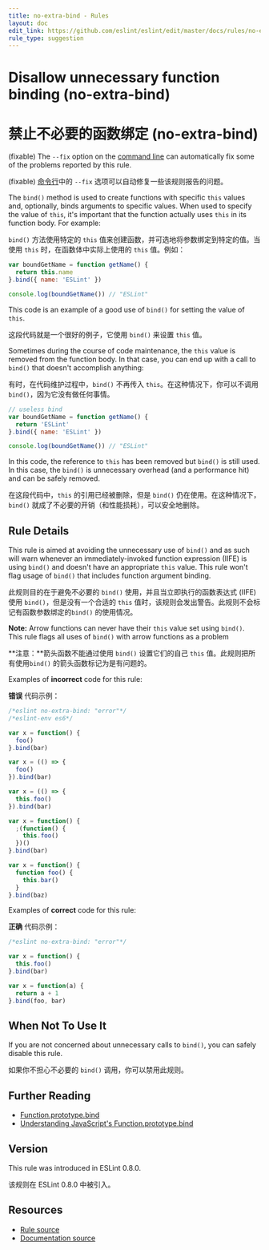 ```yaml
---
title: no-extra-bind - Rules
layout: doc
edit_link: https://github.com/eslint/eslint/edit/master/docs/rules/no-extra-bind.md
rule_type: suggestion
---
```


<!-- Note: No pull requests accepted for this file. See README.md in the root directory for details. -->

# Disallow unnecessary function binding (no-extra-bind)

# 禁止不必要的函数绑定 (no-extra-bind)

(fixable) The `--fix` option on the [command line](../user-guide/command-line-interface#fixing-problems) can automatically fix some of the problems reported by this rule.

(fixable) [命令行](../user-guide/command-line-interface#fixing-problems)中的 `--fix` 选项可以自动修复一些该规则报告的问题。

The `bind()` method is used to create functions with specific `this` values and, optionally, binds arguments to specific values. When used to specify the value of `this`, it's important that the function actually uses `this` in its function body. For example:

`bind()` 方法使用特定的 `this` 值来创建函数，并可选地将参数绑定到特定的值。当使用 `this` 时，在函数体中实际上使用的 `this` 值。例如：

```js
var boundGetName = function getName() {
  return this.name
}.bind({ name: 'ESLint' })

console.log(boundGetName()) // "ESLint"
```

This code is an example of a good use of `bind()` for setting the value of `this`.

这段代码就是一个很好的例子，它使用 `bind()` 来设置 `this` 值。

Sometimes during the course of code maintenance, the `this` value is removed from the function body. In that case, you can end up with a call to `bind()` that doesn't accomplish anything:

有时，在代码维护过程中，`bind()` 不再传入 `this`。在这种情况下，你可以不调用 `bind()`，因为它没有做任何事情。

```js
// useless bind
var boundGetName = function getName() {
  return 'ESLint'
}.bind({ name: 'ESLint' })

console.log(boundGetName()) // "ESLint"
```

In this code, the reference to `this` has been removed but `bind()` is still used. In this case, the `bind()` is unnecessary overhead (and a performance hit) and can be safely removed.

在这段代码中，`this` 的引用已经被删除，但是 `bind()` 仍在使用。在这种情况下，`bind()` 就成了不必要的开销（和性能损耗），可以安全地删除。

## Rule Details

This rule is aimed at avoiding the unnecessary use of `bind()` and as such will warn whenever an immediately-invoked function expression (IIFE) is using `bind()` and doesn't have an appropriate `this` value. This rule won't flag usage of `bind()` that includes function argument binding.

此规则目的在于避免不必要的 `bind()` 使用，并且当立即执行的函数表达式 (IIFE) 使用 `bind()`，但是没有一个合适的 `this` 值时，该规则会发出警告。此规则不会标记有函数参数绑定的`bind()` 的使用情况。

**Note:** Arrow functions can never have their `this` value set using `bind()`. This rule flags all uses of `bind()` with arrow functions as a problem

**注意：**箭头函数不能通过使用 `bind()` 设置它们的自己 `this` 值。此规则把所有使用`bind()` 的箭头函数标记为是有问题的。

Examples of **incorrect** code for this rule:

**错误** 代码示例：

```js
/*eslint no-extra-bind: "error"*/
/*eslint-env es6*/

var x = function() {
  foo()
}.bind(bar)

var x = (() => {
  foo()
}).bind(bar)

var x = (() => {
  this.foo()
}).bind(bar)

var x = function() {
  ;(function() {
    this.foo()
  })()
}.bind(bar)

var x = function() {
  function foo() {
    this.bar()
  }
}.bind(baz)
```

Examples of **correct** code for this rule:

**正确** 代码示例：

```js
/*eslint no-extra-bind: "error"*/

var x = function() {
  this.foo()
}.bind(bar)

var x = function(a) {
  return a + 1
}.bind(foo, bar)
```

## When Not To Use It

If you are not concerned about unnecessary calls to `bind()`, you can safely disable this rule.

如果你不担心不必要的 `bind()` 调用，你可以禁用此规则。

## Further Reading

- [Function.prototype.bind](https://developer.mozilla.org/en-US/docs/Web/JavaScript/Reference/Global_Objects/Function/bind)
- [Understanding JavaScript's Function.prototype.bind](https://www.smashingmagazine.com/2014/01/understanding-javascript-function-prototype-bind/)

## Version

This rule was introduced in ESLint 0.8.0.

该规则在 ESLint 0.8.0 中被引入。

## Resources

- [Rule source](https://github.com/eslint/eslint/tree/master/lib/rules/no-extra-bind.js)
- [Documentation source](https://github.com/eslint/eslint/tree/master/docs/rules/no-extra-bind.md)
